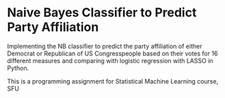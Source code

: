# Naive Bayes Classifier to Predict Party Affiliation

Implementing the NB classifier to predict the party affiliation of either Democrat or Republican of US Congresspeople based on their votes for 16 different measures and comparing with logistic regression with LASSO in Python.

This is a programming assignment for Statistical Machine Learning course, SFU
